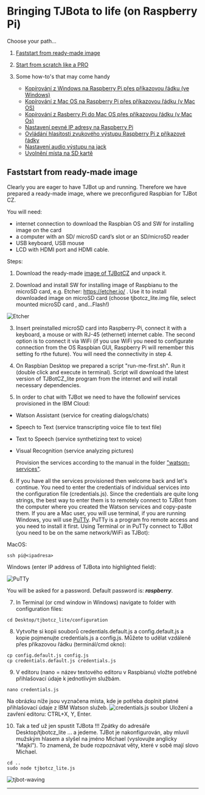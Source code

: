 # Bringing TJBota to life (on Raspberry Pi)
Choose your path...
1. [Faststart from ready-made image](https://github.com/tjbotcz/manuals/tree/master/en/bring-to-life#faststart-from-ready-made-image)
2. [Start from scratch like a PRO](https://github.com/tjbotcz/manuals/tree/master/cs/oziveni#o%C5%BEiven%C3%AD-hezky-od-p%C3%ADky)
3. Some how-to's that may come handy

    * [Kopírování z Windows na Raspberry Pi přes příkazovou řádku (ve Windows)](https://github.com/tjbotcz/manuals/tree/master/cs/oziveni#kop%C3%ADrov%C3%A1n%C3%AD-z-windows-na-raspberry-pi-p%C5%99es-p%C5%99%C3%ADkazovou-%C5%99%C3%A1dku)
    * [Kopírování z Mac OS na Raspberry Pi přes příkazovou řádku (v Mac OS)](https://github.com/tjbotcz/manuals/tree/master/cs/oziveni#kop%C3%ADrov%C3%A1n%C3%AD-z-mac-os-na-raspberry-pi-p%C5%99es-p%C5%99%C3%ADkazovou-%C5%99%C3%A1dku-v-mac-os)
    * [Kopírování z Rasberry Pi do Mac OS přes příkazovou řádku (v Mac Os)](https://github.com/tjbotcz/manuals/tree/master/cs/oziveni#kop%C3%ADrov%C3%A1n%C3%AD-z-rasberry-pi-do-mac-os-p%C5%99es-p%C5%99%C3%ADkazovou-%C5%99%C3%A1dku-v-mac-os)
    * [Nastavení pevné IP adresy na Raspberry Pi](https://github.com/tjbotcz/manuals/tree/master/cs/oziveni#nastaven%C3%AD-pevn%C3%A9-ip-adresy-na-raspberry-pi)
    * [Ovládání hlasitosti zvukového výstupu Raspberry Pi z příkazové řádky](https://github.com/tjbotcz/manuals/tree/master/cs/oziveni#hlasitost-raspberry-pi-z-p%C5%99%C3%ADkazov%C3%A9-%C5%99%C3%A1dky)
    * [Nastavení audio výstupu na jack](https://github.com/tjbotcz/manuals/tree/master/cs/oziveni#nastaven%C3%AD-audio-v%C3%BDstupu-na-jack)
    * [Uvolnění místa na SD kartě](https://github.com/tjbotcz/manuals/tree/master/cs/oziveni#uvoln%C4%9Bn%C3%AD-m%C3%ADsta-na-sd-kart%C4%9B)
    
## Faststart from ready-made image 

Clearly you are eager to have TJBot up and running. Therefore we have prepared a ready-made image, where we preconfigured Raspbian for TJBot CZ.

You will need:

*	internet connection to download the Raspbian OS and SW for installing image on the card
*	a computer with an SD/ microSD card’s slot or an SD/microSD reader
*	USB keyboard, USB mouse
*	LCD with HDMI port and HDMI cable.


Steps:
1. Download the ready-made [image of TJBotCZ](https://drive.google.com/open?id=1d_CRvtKdND36NPi7GKzZatBY5vo-nD4V) and unpack it.

2. Download and install SW for installing image of Raspbianu to the microSD card, e.g. Etcher: https://etcher.io/ . Use it to install downloaded image on microSD card (choose tjbotcz_lite.img file, select mounted microSD card , and…Flash!)

![Etcher](https://github.com/tjbotcz/manuals/blob/master/images/etcher-flashing.png "Etcher flashing")

3. Insert preinstalled microSD card into Raspberry-Pi, connect it with a keyboard, a mouse or with RJ-45 (ethernet) internet cable. The second option is to connect it via  WiFi (if you use WiFi you need to configurate connection from the OS Raspbian GUI, Raspberry Pi will remember this setting fo rthe future). You will need the connectivity in step 4.

4. On Raspbian Desktop we prepared a script "run-me-first.sh".  Run it (double click and execute in terminal). Script will download the latest version of TJBotCZ_lite program from the internet and will install necessary dependencies.

5. In order to chat with TJBot we need to have the followinf services provisioned in the IBM Cloud:

* Watson Assistant (service for creating dialogs/chats)
* Speech to Text (service transcripting voice file to text file)
* Text to Speech (service synthetizing text to voice)
* Visual Recognition (service analyzing pictures)

  Provision the services according to the manual in the folder ["watson-services"](https://github.com/tjbotcz/manuals/blob/master/en/watson-services/README.md).

6. If you have all the services provisioned then welcome back and let's continue. You need to enter the credentials of individual services into the configuration file (credentials.js). Since the credentials are quite long strings, the best way to enter them is to remotely connect to TJBot from the computer where you created the Watson services and copy-paste them. If you are a Mac user, you will use terminal, if you are running Windows, you will use [PuTTy](https://www.chiark.greenend.org.uk/~sgtatham/putty/latest.html). PuTTy is a program fro remote access and you need to install it first. Using Terminal or in PuTTy connect to TJBot (you need to be on the same network/WiFi as TJBot):

  MacOS:
  ```
  ssh pi@<ipadresa>
  ```
  Windows (enter IP address of TJBota into highlighted field):

  ![PuTTy](https://raw.githubusercontent.com/tjbotcz/manuals/master/images/putty.png)


  You will be asked for a password. Default password is: **_raspberry_**.

7. In Terminal (or cmd window in Windows) navigate to folder with configuration files:

  ```
  cd Desktop/tjbotcz_lite/configuration
  ```
8. Vytvořte si kopii souborů credentials.default.js a config.default.js a kopie pojmenujte credentials.js a config.js. Můžete to udělat vzdáleně přes příkazovou řádku (terminál/cmd okno):
  ```  
  cp config.default.js config.js
  cp credentials.default.js credentials.js
  ```
9. V editoru (nano = název textového editoru v Raspbianu) vložte potřebné přihlašovací údaje k jednotlivým službám.
  ```
  nano credentials.js
  ```
  Na obrázku níže jsou vyznačena místa, kde je potřeba doplnit platné přihlašovací údaje z IBM Watson služeb.
  ![credentials.js soubor](https://raw.githubusercontent.com/tjbotcz/manuals/master/images/credentials.png)
  Uložení a zavření editoru: CTRL+X, Y, Enter.
  
10. Tak a teď už jen spustit TJBota !!! Zpátky do adresáře Desktop/tjbotcz_lite ... a jedeme.
  TJBot je nakonfigurován, aby mluvil mužským hlasem a slyšel na jméno Michael (vyslovujte anglicky "Majkl"). To znamená, že bude rozpoznávat věty, které v sobě mají slovo Michael.
  ```
  cd ..
  sudo node tjbotcz_lite.js
  ```
  
![tjbot-waving](https://raw.githubusercontent.com/tjbotcz/manuals/master/images/tjbot_wave.gif)

---
